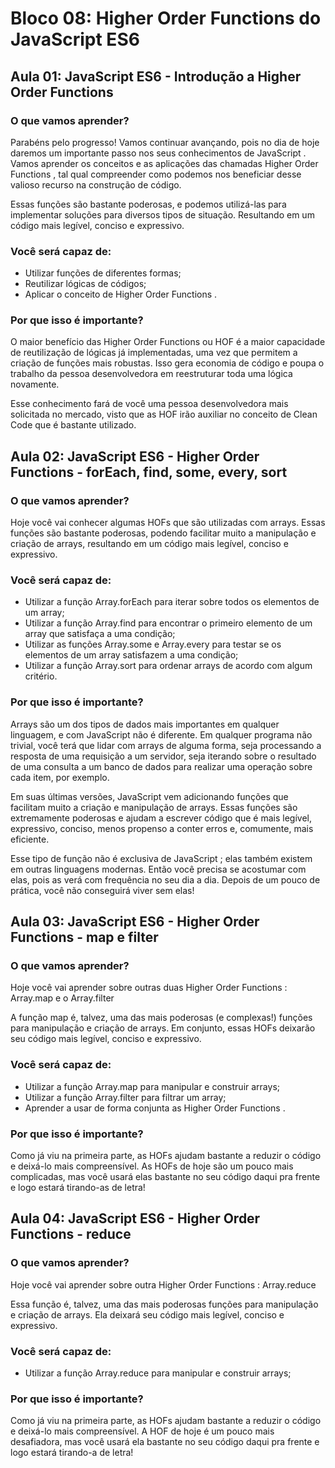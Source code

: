 # Bloco 08: Higher Order Functions do JavaScript ES6

## Aula 01: JavaScript ES6 - Introdução a Higher Order Functions

### O que vamos aprender?

Parabéns pelo progresso! Vamos continuar avançando, pois no dia de hoje daremos um importante passo nos seus conhecimentos de JavaScript . Vamos aprender os conceitos e as aplicações das chamadas Higher Order Functions , tal qual compreender como podemos nos beneficiar desse valioso recurso na construção de código.

Essas funções são bastante poderosas, e podemos utilizá-las para implementar soluções para diversos tipos de situação. Resultando em um código mais legível, conciso e expressivo.

### Você será capaz de:

- Utilizar funções de diferentes formas;
- Reutilizar lógicas de códigos;
- Aplicar o conceito de Higher Order Functions .

### Por que isso é importante?

O maior benefício das Higher Order Functions ou HOF é a maior capacidade de reutilização de lógicas já implementadas, uma vez que permitem a criação de funções mais robustas. Isso gera economia de código e poupa o trabalho da pessoa desenvolvedora em reestruturar toda uma lógica novamente.

Esse conhecimento fará de você uma pessoa desenvolvedora mais solicitada no mercado, visto que as HOF irão auxiliar no conceito de Clean Code que é bastante utilizado.

## Aula 02: JavaScript ES6 - Higher Order Functions - forEach, find, some, every, sort

### O que vamos aprender?

Hoje você vai conhecer algumas HOFs que são utilizadas com arrays. Essas funções são bastante poderosas, podendo facilitar muito a manipulação e criação de arrays, resultando em um código mais legível, conciso e expressivo.

### Você será capaz de:

- Utilizar a função Array.forEach para iterar sobre todos os elementos de um array;
- Utilizar a função Array.find para encontrar o primeiro elemento de um array que satisfaça a uma condição;
- Utilizar as funções Array.some e Array.every para testar se os elementos de um array satisfazem a uma condição;
- Utilizar a função Array.sort para ordenar arrays de acordo com algum critério.

### Por que isso é importante?

Arrays são um dos tipos de dados mais importantes em qualquer linguagem, e com JavaScript não é diferente. Em qualquer programa não trivial, você terá que lidar com arrays de alguma forma, seja processando a resposta de uma requisição a um servidor, seja iterando sobre o resultado de uma consulta a um banco de dados para realizar uma operação sobre cada item, por exemplo.

Em suas últimas versões, JavaScript vem adicionando funções que facilitam muito a criação e manipulação de arrays. Essas funções são extremamente poderosas e ajudam a escrever código que é mais legível, expressivo, conciso, menos propenso a conter erros e, comumente, mais eficiente.

Esse tipo de função não é exclusiva de JavaScript ; elas também existem em outras linguagens modernas. Então você precisa se acostumar com elas, pois as verá com frequência no seu dia a dia. Depois de um pouco de prática, você não conseguirá viver sem elas!

## Aula 03: JavaScript ES6 - Higher Order Functions - map e filter

### O que vamos aprender?

Hoje você vai aprender sobre outras duas Higher Order Functions : Array.map e o Array.filter

A função map é, talvez, uma das mais poderosas (e complexas!) funções para manipulação e criação de arrays. Em conjunto, essas HOFs deixarão seu código mais legível, conciso e expressivo.

### Você será capaz de:

- Utilizar a função Array.map para manipular e construir arrays;
- Utilizar a função Array.filter para filtrar um array;
- Aprender a usar de forma conjunta as Higher Order Functions .

### Por que isso é importante?

Como já viu na primeira parte, as HOFs ajudam bastante a reduzir o código e deixá-lo mais compreensível. As HOFs de hoje são um pouco mais complicadas, mas você usará elas bastante no seu código daqui pra frente e logo estará tirando-as de letra!

## Aula 04: JavaScript ES6 - Higher Order Functions - reduce

### O que vamos aprender?

Hoje você vai aprender sobre outra Higher Order Functions : Array.reduce

Essa função é, talvez, uma das mais poderosas funções para manipulação e criação de arrays. Ela deixará seu código mais legível, conciso e expressivo.

### Você será capaz de:

- Utilizar a função Array.reduce para manipular e construir arrays;

### Por que isso é importante?

Como já viu na primeira parte, as HOFs ajudam bastante a reduzir o código e deixá-lo mais compreensível. A HOF de hoje é um pouco mais desafiadora, mas você usará ela bastante no seu código daqui pra frente e logo estará tirando-a de letra!
